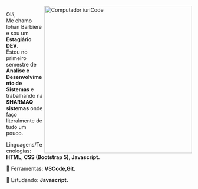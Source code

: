 <img src="https://raw.githubusercontent.com/MicaelliMedeiros/micaellimedeiros/master/image/computer-illustration.png" min-width="400px" max-width="400px" width="400px" align="right" alt="Computador iuriCode">

<p align="left"> 
  Olá,<br>Me chamo Iohan Barbiere e sou um <strong>Estagiário DEV</strong>.<br>
  Estou no primeiro semestre de <strong>Analise e Desenvolvimento de Sistemas</strong> e trabalhando na <strong>SHARMAQ sistemas</strong> onde faço literalmente de tudo um pouco.
</p>

<p align="left">
   Linguagens/Tecnologias: <strong>HTML, CSS (Bootstrap 5), Javascript.</strong>
</p>

<p align="left">
  💼 Ferramentas: <strong>VSCode,Git.</strong>
</p>

<p align="left">
  📖 Estudando: <strong>Javascript.</strong>
</p>
